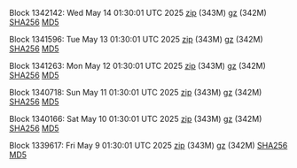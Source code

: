 Block 1342142: Wed May 14 01:30:01 UTC 2025 [zip](https://files.01coin.io/mainnet/2025-05-14/bootstrap.dat.zip) (343M) [gz](https://files.01coin.io/mainnet/2025-05-14/bootstrap.dat.tar.gz) (342M) [SHA256](https://files.01coin.io/mainnet/2025-05-14/sha256.txt) [MD5](https://files.01coin.io/mainnet/2025-05-14/md5.txt)

Block 1341596: Tue May 13 01:30:01 UTC 2025 [zip](https://files.01coin.io/mainnet/2025-05-13/bootstrap.dat.zip) (343M) [gz](https://files.01coin.io/mainnet/2025-05-13/bootstrap.dat.tar.gz) (342M) [SHA256](https://files.01coin.io/mainnet/2025-05-13/sha256.txt) [MD5](https://files.01coin.io/mainnet/2025-05-13/md5.txt)

Block 1341263: Mon May 12 01:30:01 UTC 2025 [zip](https://files.01coin.io/mainnet/2025-05-12/bootstrap.dat.zip) (343M) [gz](https://files.01coin.io/mainnet/2025-05-12/bootstrap.dat.tar.gz) (342M) [SHA256](https://files.01coin.io/mainnet/2025-05-12/sha256.txt) [MD5](https://files.01coin.io/mainnet/2025-05-12/md5.txt)

Block 1340718: Sun May 11 01:30:01 UTC 2025 [zip](https://files.01coin.io/mainnet/2025-05-11/bootstrap.dat.zip) (343M) [gz](https://files.01coin.io/mainnet/2025-05-11/bootstrap.dat.tar.gz) (342M) [SHA256](https://files.01coin.io/mainnet/2025-05-11/sha256.txt) [MD5](https://files.01coin.io/mainnet/2025-05-11/md5.txt)

Block 1340166: Sat May 10 01:30:01 UTC 2025 [zip](https://files.01coin.io/mainnet/2025-05-10/bootstrap.dat.zip) (343M) [gz](https://files.01coin.io/mainnet/2025-05-10/bootstrap.dat.tar.gz) (342M) [SHA256](https://files.01coin.io/mainnet/2025-05-10/sha256.txt) [MD5](https://files.01coin.io/mainnet/2025-05-10/md5.txt)

Block 1339617: Fri May  9 01:30:01 UTC 2025 [zip](https://files.01coin.io/mainnet/2025-05-09/bootstrap.dat.zip) (343M) [gz](https://files.01coin.io/mainnet/2025-05-09/bootstrap.dat.tar.gz) (342M) [SHA256](https://files.01coin.io/mainnet/2025-05-09/sha256.txt) [MD5](https://files.01coin.io/mainnet/2025-05-09/md5.txt)
